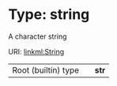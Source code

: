 
# Type: string


A character string

URI: [linkml:String](https://w3id.org/linkml/String)

|  |  |  |
| --- | --- | --- |
| Root (builtin) type | | **str** |
